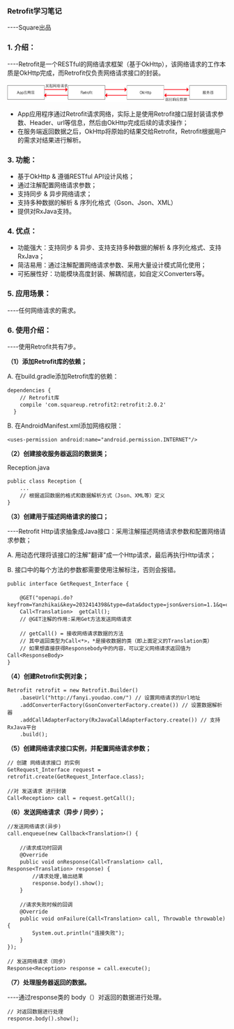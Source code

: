 ### Retrofit学习笔记

----Square出品

### 1. 介绍：

----Retrofit是一个RESTful的网络请求框架（基于OkHttp），该网络请求的工作本质是OkHttp完成，而Retrofit仅负责网络请求接口的封装。

![image](https://github.com/zhaoqingyue/ZQYRetrofitDemo/blob/master/img/1.png)

- App应用程序通过Retrofit请求网络，实际上是使用Retrofit接口层封装请求参数、Header、url等信息，然后由OkHttp完成后续的请求操作；
- 在服务端返回数据之后，OkHttp将原始的结果交给Retrofit，Retrofit根据用户的需求对结果进行解析。

### 3. 功能：
- 基于OkHttp & 遵循RESTful API设计风格；
- 通过注解配置网络请求参数；
- 支持同步 & 异步网络请求；
- 支持多种数据的解析 & 序列化格式（Gson、Json、XML）
- 提供对RxJava支持。

### 4. 优点：
- 功能强大：支持同步 & 异步、支持支持多种数据的解析 & 序列化格式、支持RxJava；
- 简洁易用：通过注解配置网络请求参数、采用大量设计模式简化使用；
- 可拓展性好：功能模块高度封装、解耦彻底，如自定义Converters等。

### 5. 应用场景：

----任何网络请求的需求。

### 6. 使用介绍：
----使用Retrofit共有7步。

**（1）添加Retrofit库的依赖；**

A. 在build.gradle添加Retrofit库的依赖：

```
dependencies {
    // Retrofit库
    compile 'com.squareup.retrofit2:retrofit:2.0.2'
  }
```
B. 在AndroidManifest.xml添加网络权限：

```
<uses-permission android:name="android.permission.INTERNET"/>
```

**（2）创建接收服务器返回的数据类；**

Reception.java
```
public class Reception {
    ...
    // 根据返回数据的格式和数据解析方式（Json、XML等）定义
}
```

**（3）创建用于描述网络请求的接口；**

----Retrofit Http请求抽象成Java接口：采用注解描述网络请求参数和配置网络请求参数；

A. 用动态代理将该接口的注解"翻译"成一个Http请求，最后再执行Http请求；

B. 接口中的每个方法的参数都需要使用注解标注，否则会报错。

```
public interface GetRequest_Interface {

    @GET("openapi.do?keyfrom=Yanzhikai&key=2032414398&type=data&doctype=json&version=1.1&q=car")
    Call<Translation>  getCall();
    // @GET注解的作用:采用Get方法发送网络请求

    // getCall() = 接收网络请求数据的方法
    // 其中返回类型为Call<*>，*是接收数据的类（即上面定义的Translation类）
    // 如果想直接获得Responsebody中的内容，可以定义网络请求返回值为Call<ResponseBody>
}
```

**（4）创建Retrofit实例对象；**

```
Retrofit retrofit = new Retrofit.Builder()
    .baseUrl("http://fanyi.youdao.com/") // 设置网络请求的Url地址
    .addConverterFactory(GsonConverterFactory.create()) // 设置数据解析器
    .addCallAdapterFactory(RxJavaCallAdapterFactory.create()) // 支持RxJava平台
    .build();
```

**（5）创建网络请求接口实例，并配置网络请求参数；**

```
// 创建 网络请求接口 的实例
GetRequest_Interface request = retrofit.create(GetRequest_Interface.class);

//对 发送请求 进行封装
Call<Reception> call = request.getCall();
```

**（6）发送网络请求（异步 / 同步）；**

```
//发送网络请求(异步)
call.enqueue(new Callback<Translation>() {

    //请求成功时回调
    @Override
    public void onResponse(Call<Translation> call, Response<Translation> response) {
        //请求处理,输出结果
        response.body().show();
    }

    //请求失败时候的回调
    @Override
    public void onFailure(Call<Translation> call, Throwable throwable) {
        System.out.println("连接失败");
    }
});

// 发送网络请求（同步）
Response<Reception> response = call.execute();
```

**（7）处理服务器返回的数据。**

----通过response类的 body（）对返回的数据进行处理。

```
// 对返回数据进行处理
response.body().show();
```

